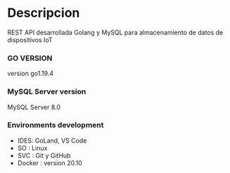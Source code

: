 # Descripcion

REST API desarrollada Golang y MySQL para almacenamiento de datos de dispositivos IoT

### GO VERSION
version go1.19.4

### MySQL Server version
MySQL Server 8.0

### Environments development
* IDES: GoLand, VS Code
* SO  : Linux
* SVC : Git y GitHub
* Docker : version 20.10
